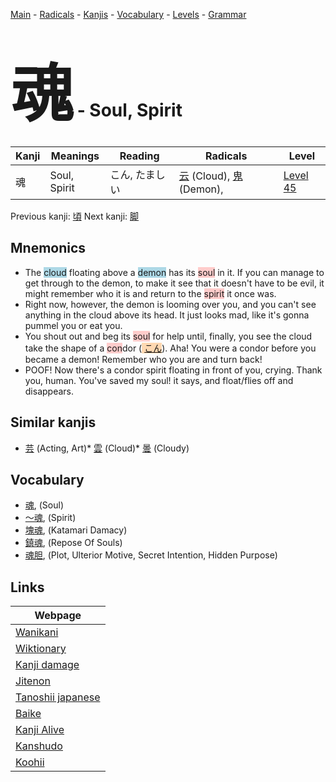 <style> bigfont {font-size: 100px}</style>
[Main](../README.md) -
[Radicals](../radicals.md) -
[Kanjis](../kanjis.md) -
[Vocabulary](../vocabulary.md) -
[Levels](../levels.md) -
[Grammar](../grammar.md)
# <bigfont> 魂</bigfont> - Soul, Spirit 

| Kanji | Meanings | Reading | Radicals | Level |
| --- | --- | --- | --- | --- |
| 魂 | Soul, Spirit | こん, たましい | [云](../radicals/云.md) (Cloud), [鬼](../radicals/鬼.md) (Demon),  | [Level 45](../levels/wk_level45.md) |

Previous kanji: [頃](頃.md) Next kanji: [脚](脚.md) 

## Mnemonics
 * The <span style="background-color:#ADD8E6"> cloud</span> floating above a <span style="background-color:#ADD8E6"> demon</span> has its <span style="background-color:#ffcccb"> soul</span> in it. If you can manage to get through to the demon, to make it see that it doesn't have to be evil, it might remember who it is and return to the <span style="background-color:#ffcccb"> spirit</span> it once was.
* Right now, however, the demon is looming over you, and you can't see anything in the cloud above its head. It just looks mad, like it's gonna pummel you or eat you.
* You shout out and beg its <span style="background-color:#ffcccb"> soul</span> for help until, finally, you see the cloud take the shape of a <span style="background-color:#ffcccb"> con</span>dor (<span style="background-color:#fed8b1"> [こん](https://jisho.org/search/こん)</span>). Aha! You were a condor before you became a demon! Remember who you are and turn back!
* POOF! Now there's a condor spirit floating in front of you, crying. Thank you, human. You've saved my soul! it says, and float/flies off and disappears.


## Similar kanjis
 * [芸](芸.md) (Acting, Art)* [雲](雲.md) (Cloud)* [曇](曇.md) (Cloudy)


## Vocabulary
 * [魂](../vocabulary/魂.md), (Soul)
* [〜魂](../vocabulary/魂.md), (Spirit)
* [塊魂](../vocabulary/魂.md), (Katamari Damacy)
* [鎮魂](../vocabulary/魂.md), (Repose Of Souls)
* [魂胆](../vocabulary/魂.md), (Plot, Ulterior Motive, Secret Intention, Hidden Purpose)



## Links 

| Webpage |
| --- |
| [Wanikani          ](https://www.wanikani.com/kanji/魂) |
| [Wiktionary        ](https://en.wiktionary.org/wiki/魂) |
| [Kanji damage      ](http://www.kanjidamage.com/kanji/search?utf8=✓&q=魂) |
| [Jitenon           ](https://jitenon.com/kanji/魂) |
| [Tanoshii japanese ](https://www.tanoshiijapanese.com/dictionary/kanji.cfm?k=魂) |
| [Baike             ](https://baike.baidu.com/item/魂) |
| [Kanji Alive       ](https://app.kanjialive.com/魂) |
| [Kanshudo          ](https://www.kanshudo.com/searchmn?q=魂) |
| [Koohii            ](https://kanji.koohii.com/study/kanji/魂) |
